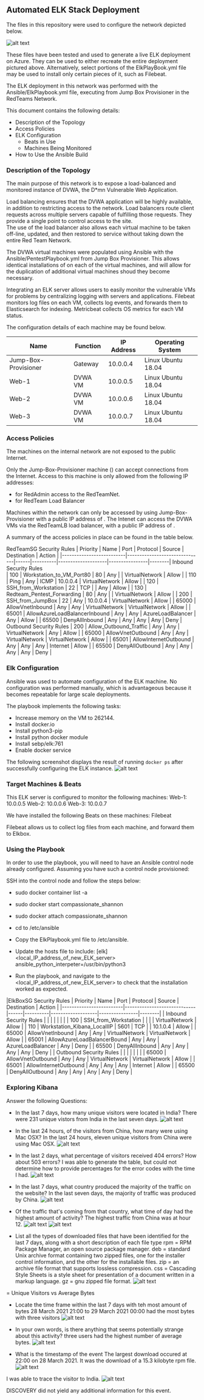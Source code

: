 ## Automated ELK Stack Deployment

The files in this repository were used to configure the network depicted below.

![alt text](diagrams/ElkStackDeployment.png "ELK Stack Deployment")

These files have been tested and used to generate a live ELK deployment on Azure. They can be used to either recreate the entire deployment pictured above. Alternatively, select portions of the ElkPlayBook.yml file may be used to install only certain pieces of it, such as Filebeat.

The ELK deployment in this network was performed with the Ansible/ElkPlaybook.yml file, executing from Jump Box Provisioner in the RedTeams Network.

This document contains the following details:
- Description of the Topology
- Access Policies
- ELK Configuration
  - Beats in Use
  - Machines Being Monitored
- How to Use the Ansible Build


### Description of the Topology

The main purpose of this network is to expose a load-balanced and monitored instance of DVWA, the D*mn Vulnerable Web Application.

Load balancing ensures that the DVWA application will be highly available, in addition to restricting access to the network.
Load balancers route client requests across multiple servers capable of fulfilling those requests.  They provide a single point to control access to the site.  
The use of the load balancer also allows each virtual  machine to be taken off-line, updated, and then restored to service without taking down the entire Red Team Network.

The DVWA virtual machines were populated using Ansible with the Ansible/PentestPlaybook.yml from Jump Box Provisioner.  This allows identical installations of on each of the virtual machines, and 
will allow for the duplication of additional virtual machines shoud they become necessary.

Integrating an ELK server allows users to easily monitor the vulnerable VMs for problems by centralizing logging with servers and applications.
Filebeat monitors log files on each VM, collects log events, and forwards them to Elasticsearch for indexing.
Metricbeat collects OS metrics for each VM status.

The configuration details of each machine may be found below.

| Name                 | Function | IP Address | Operating System   |
|----------------------|----------|------------|--------------------|
| Jump-Box-Provisioner | Gateway  | 10.0.0.4   | Linux Ubuntu 18.04 |
| Web-1                | DVWA VM  | 10.0.0.5   | Linux Ubuntu 18.04 |
| Web-2                | DVWA VM  | 10.0.0.6   | Linux Ubuntu 18.04 |
| Web-3                | DVWA VM  | 10.0.0.7   | Linux Ubuntu 18.04 |
### Access Policies

The machines on the internal network are not exposed to the public Internet. 

Only the Jump-Box-Provisioner machine (<JumpBoxProvisionerIpAddress>) can accept connections from the Internet. Access to this machine is only allowed from the following IP addresses:
- <myIpAddress> for RedAdmin access to the RedTeamNet.
- <RedTeamLoadBalancerIpAddr> for RedTeam Load Balancer

Machines within the network can only be accessed by using Jump-Box-Provisioner with a public IP address of <JumpBoxProvisionerOpAddress>.
The Intenet can access the DVWA VMs via the RedTeamLB load balancer, with a public IP address of <RedTeamLoadBalancerIpAddr>.

A summary of the access policies in place can be found in the table below.

RedTeamSG Security Rules
| Priority                 | Name                          | Port | Protocol | Source             | Destination    | Action |
|--------------------------|-------------------------------|------|----------|--------------------|----------------|--------|
Inbound  Security Rules  
| 100                      | Workstation_to_VM_Port80      | 80   | Any      | <myIpAddress>      | VirtualNetwork | Allow  |
| 110                      | Ping                          | Any  | ICMP     | 10.0.0.4           | VirtualNetwork | Allow  |
| 120                      | SSH_from_Workstation          | 22   | TCP      | <myIpAddress>      | Any            | Allow  |
| 130                      | Redteam_Pentest_Forwarding    | 80   | Any      | <redTeamIpAddress> | VirtualNetwork | Allow  |
| 200                      | SSH_from_JumpBox              | 22   | Any      | 10.0.0.4           | VirtualNetwork | Allow  |
| 65000                    | AllowVnetInbound              | Any  | Any      | VirtualNetwork     | VirtualNetwork | Allow  |
| 65001                    | AllowAzureLoadBalancerInbound | Any  | Any      | AzureLoadBalancer  | Any            | Allow  |
| 65500                    | DenyAllInbound                | Any  | Any      | Any                | Any            | Deny   |
Outbound  Security Rules 
| 200                      | Allow_Outbound_Traffic        | Any  | Any      | VirtualNetwork     | Any            | Allow  |
| 65000                    | AllowVnetOutbound             | Any  | Any      | VirtualNetwork     | VirtualNetwork | Allow  |
| 65001                    | AllowInternetOutbound         | Any  | Any      | Any                | Internet       | Allow  |
| 65500                    | DenyAllOutbound               | Any  | Any      | Any                | Any            | Deny   |
### Elk Configuration

Ansible was used to automate configuration of the ELK machine. No configuration was performed manually, which is advantageous because it becomes repeatable for large scale deployments.

The playbook implements the following tasks:
- Increase memory on the VM to 262144.
- Install docker.io
- Install python3-pip
- Install python docker module
- Install sebp/elk:761
- Enable docker service

The following screenshot displays the result of running `docker ps` after successfully configuring the ELK instance.
![alt text](images/psShowingElkOnElkbox.png "ps showing ELK on Elkbox")

### Target Machines & Beats
This ELK server is configured to monitor the following machines:
Web-1: 10.0.0.5
Web-2: 10.0.0.6
Web-3: 10.0.0.7

We have installed the following Beats on these machines:
Filebeat

Filebeat allows us to collect log files from each machine, and forward them to Elkbox.

### Using the Playbook
In order to use the playbook, you will need to have an Ansible control node already configured. Assuming you have such a control node provisioned: 

SSH into the control node and follow the steps below:
- sudo docker container list -a
- sudo docker start compassionate_shannon
- sudo docker attach compassionate_shannon
- cd to /etc/ansible
- Copy the ElkPlaybook.yml file to /etc/ansible.
- Update the hosts file to include:
[elk]
<local_IP_address_of_new_ELK_server> ansible_python_interpeter=/usr/bin/python3

- Run the playbook, and navigate to the <local_IP_address_of_new_ELK_server> to check that the installation worked as expected.

|ElkBoxSG Security Rules
| Priority                | Name                        | Port | Protocol | Source            | Destination    | Action |
|-------------------------|-----------------------------|------|----------|-------------------|----------------|--------|
| Inbound Security Rules  |                             |      |          |                   |                |        |
| 100                     | SSH_from_Workstation        |      |          | <myIpAddress>     | VirtualNetwork | Allow  |
| 110                     | Workstation_Kibana_LocalIIP | 5601 | TCP      | <myIpAddress>     | 10.1.0.4       | Allow  |
| 65000                   | AllowVnetInbound            | Any  | Any      | VirtualNetwork    | VirtualNetwork | Allow  |
| 65001                   | AllowAzureLoadBalancerBound | Any  | Any      | AzureLoadBalancer | Any            | Deny   |
| 65500                   | DenyAllInbound              | Any  | Any      | Any               | Any            | Deny   |
| Outbound Security Rules |                             |      |          |                   |                |        |
| 65000                   | AllowVnetOutbound           | Any  | Any      | VirtualNetwork    | VirtualNetwork | Allow  |
| 65001                   | AllowInternetOutbound       | Any  | Any      | Any               | Internet       | Allow  |
| 65500                   | DenyAllOutbound             | Any  | Any      | Any               | Any            | Deny   |
### Exploring Kibana
Answer the following Questions:

- In the last 7 days, how many unique visitors were located in India?
There were 231 unique vistors from India in the last seven days.
![alt text](images/IndiaWebVisitors.png "Unique visitors from India in the last seven days.")


- In the last 24 hours, of the visitors from China, how many were using Mac OSX?
In the last 24 hours, eleven unique visitors from China were using Mac OSX.
![alt text](images/China24hOsx.png "Unique users of Mac OSX from China in the last twenty-four hours.")


- In the last 2 days, what percentage of visitors received 404 errors? How about 503 errors?
I was able to generate the table, but could not determine how to provide percentages for the error codes with the time I had.
![alt text](images/ResponseCode2Days.png "Repsponse codes for the last two days.")

- In the last 7 days, what country produced the majority of the traffic on the website?
In the last seven days, the majority of traffic was produced by China.
![alt text](images/TrafficLast7Days.png "Web traffic for last seven days showing majority is produced from China.")

- Of the traffic that's coming from that country, what time of day had the highest amount of activity?
The highest traffic from China was at hour 12.
![alt text](images/TrafficHeatmapByCountry.png "Heatmap by country.")
![alt text](images/TrafficHeatmapMaxVisits.png "Heatmap by country with drill down.")


- List all the types of downloaded files that have been identified for the last 7 days, along with a short description of each file type
rpm = RPM Package Manager, an open source package manager.
deb = standard Unix archive format containing two zipped files, one for the installer control information, and the other for the installable files.
zip = an archive file format that supports lossless compression.
css = Cascading Style Sheets is a style sheet for presentation of a document written in a markup language.
gz = gnu zipped file format.
![alt text](images/FileTypes7Days.png "File types for the last seven days.")


= Unique Visitors vs Average Bytes
- Locate the time frame within the last 7 days with teh most amount of bytes
28 March 2021 21:00 to 29 March 2021 00:00 had the most bytes with three visitors
![alt text](images/EventAvgBytes.png "Unique Visitors vs Average Bytes.")

- In your own words, is there anything that seems potentially strange about this activity?
three users had the highest number of average bytes.
![alt text](images/EventZoom.png "Focus on 28 March 2021 21:00")

- What is the timestamp of the event
The largest download occured at 22:00 on 28 March 2021.  It was the download of a 15.3 kilobyte rpm file.
![alt text](images/EventZoomFirst.png "Focus on first event.")

I was able to trace the visitor to India.
![alt text](images/EventSourcIndia.png "India!")

DISCOVERY did not yield any additional information for this event.